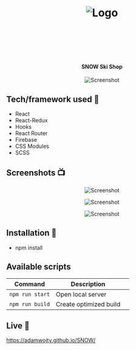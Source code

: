 <h1 align="center">

<br>

<p align="center">
<img src="https://i.imgur.com/vMNRO1I.png"  alt="Logo">
</p>

<br>

<br>

</h1>

<h4 align="center">SNOW Ski Shop</h4>

<p align="center">
  <a >
    <img src="https://i.imgur.com/3Ro1IEy.png"
         alt="Screenshot">
  </a>
</p>

## Tech/framework used 🔧

- React
- React-Redux
- Hooks
- React Router
- Firebase
- CSS Modules
- SCSS

## Screenshots 📺

<p align="center">
    <img src="https://imgur.com/pD3WIgq.jpg" alt="Screenshot">
</p>

<p align="center">
    <img src="https://imgur.com/FfCEI6H.jpg" alt="Screenshot">
</p>

<p align="center">
    <img src="https://i.imgur.com/Sprs2yu.png" alt="Screenshot">
</p>

## Installation 💾

- npm install

## Available scripts

| Command         | Description            |     |
| --------------- | ---------------------- | --- |
| `npm run start` | Open local server      |     |
| `npm run build` | Create optimized build |     |

## Live 📍

https://adamwojty.github.io/SNOW/
